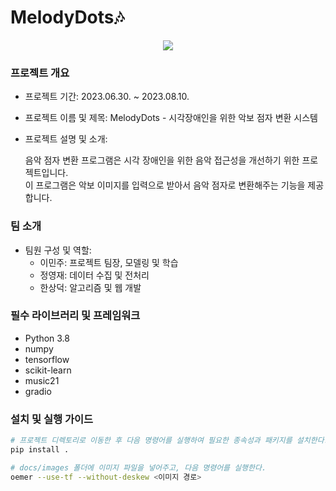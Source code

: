 # MelodyDots🎶

  <p align="center">
    <img src="https://github.com/pingpeng1017/MelodyDots/assets/97069558/b2530d76-819f-4da2-92d2-b5c217910943">
  </p>
  
### 프로젝트 개요

- 프로젝트 기간: 2023.06.30. ~ 2023.08.10.
- 프로젝트 이름 및 제목: MelodyDots - 시각장애인을 위한 악보 점자 변환 시스템
- 프로젝트 설명 및 소개:

  음악 점자 변환 프로그램은 시각 장애인을 위한 음악 접근성을 개선하기 위한 프로젝트입니다.
  <br>이 프로그램은 악보 이미지를 입력으로 받아서 음악 점자로 변환해주는 기능을 제공합니다.
  
### 팀 소개

- 팀원 구성 및 역할:
  - 이민주: 프로젝트 팀장, 모델링 및 학습
  - 정영재: 데이터 수집 및 전처리
  - 한상덕: 알고리즘 및 웹 개발

### 필수 라이브러리 및 프레임워크

- Python 3.8
- numpy
- tensorflow
- scikit-learn
- music21
- gradio

### 설치 및 실행 가이드
```bash
# 프로젝트 디렉토리로 이동한 후 다음 명령어를 실행하여 필요한 종속성과 패키지를 설치한다.
pip install .

# docs/images 폴더에 이미지 파일을 넣어주고, 다음 명령어를 실행한다.
oemer --use-tf --without-deskew <이미지 경로>
```
